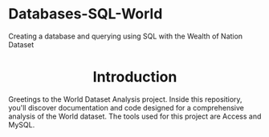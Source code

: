 # Databases-SQL-World
Creating a database and querying using SQL with the Wealth of Nation Dataset

<div align="center"> <h1 align="center"> Introduction </h1> </div>

Greetings to the World Dataset Analysis project. Inside this repositiory, you'll discover documentation and code designed for a comprehensive analysis of the World dataset. The tools used for this project are Access and MySQL.
